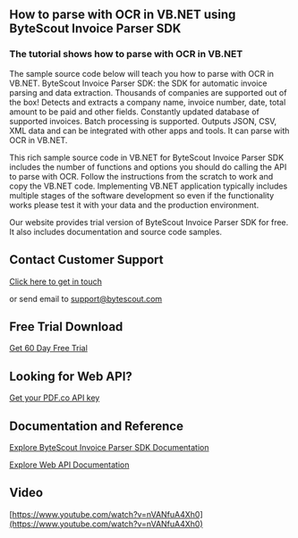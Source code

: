 ## How to parse with OCR in VB.NET using ByteScout Invoice Parser SDK

### The tutorial shows how to parse with OCR in VB.NET

The sample source code below will teach you how to parse with OCR in VB.NET. ByteScout Invoice Parser SDK: the SDK for automatic invoice parsing and data extraction. Thousands of companies are supported out of the box! Detects and extracts a company name, invoice number, date, total amount to be paid and other fields. Constantly updated database of supported invoices. Batch processing is supported. Outputs JSON, CSV, XML data and can be integrated with other apps and tools. It can parse with OCR in VB.NET.

This rich sample source code in VB.NET for ByteScout Invoice Parser SDK includes the number of functions and options you should do calling the API to parse with OCR. Follow the instructions from the scratch to work and copy the VB.NET code. Implementing VB.NET application typically includes multiple stages of the software development so even if the functionality works please test it with your data and the production environment.

Our website provides trial version of ByteScout Invoice Parser SDK for free. It also includes documentation and source code samples.

## Contact Customer Support

[Click here to get in touch](https://bytescout.zendesk.com/hc/en-us/requests/new?subject=ByteScout%20Invoice%20Parser%20SDK%20Question)

or send email to [support@bytescout.com](mailto:support@bytescout.com?subject=ByteScout%20Invoice%20Parser%20SDK%20Question) 

## Free Trial Download

[Get 60 Day Free Trial](https://bytescout.com/download/web-installer?utm_source=github-readme)

## Looking for Web API? 

[Get your PDF.co API key](https://pdf.co/documentation/api?utm_source=github-readme)

## Documentation and Reference

[Explore ByteScout Invoice Parser SDK Documentation](https://bytescout.com/documentation/index.html?utm_source=github-readme)

[Explore Web API Documentation](https://pdf.co/documentation/api?utm_source=github-readme)

## Video

[https://www.youtube.com/watch?v=nVANfuA4Xh0](https://www.youtube.com/watch?v=nVANfuA4Xh0)